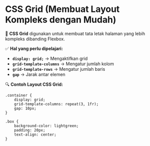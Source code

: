 # CSS Grid (Membuat Layout Kompleks dengan Mudah)

🔹 **CSS Grid** digunakan untuk membuat tata letak halaman yang lebih kompleks dibanding Flexbox.

✅ **Hal yang perlu dipelajari:**

* **`display: grid;`** → Mengaktifkan grid
* **`grid-template-columns`** → Mengatur jumlah kolom
* **`grid-template-rows`** → Mengatur jumlah baris
* **`gap`** → Jarak antar elemen

🔍 **Contoh Layout CSS Grid:**

```
.container {
    display: grid;
    grid-template-columns: repeat(3, 1fr);
    gap: 10px;
}

.box {
    background-color: lightgreen;
    padding: 20px;
    text-align: center;
}
```
